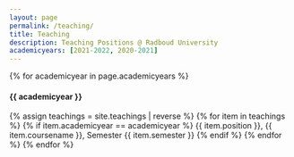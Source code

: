 ```yaml
---
layout: page
permalink: /teaching/
title: Teaching
description: Teaching Positions @ Radboud University
academicyears: [2021-2022, 2020-2021]
---
```

{% for academicyear in page.academicyears %}
#### {{ academicyear }}
  {% assign teachings = site.teachings | reverse %}
  {% for item in teachings %}
    {% if item.academicyear == academicyear %}
      {{ item.position }}, {{ item.coursename  }}, Semester {{ item.semester }}
    {% endif %}
  {% endfor %}
{% endfor %}
